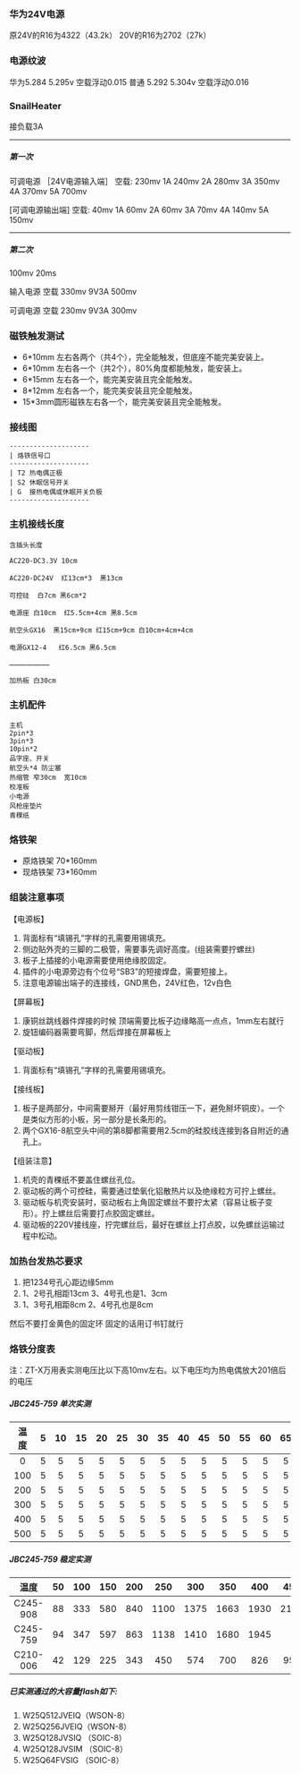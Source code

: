 ### 华为24V电源
原24V的R16为4322（43.2k）
20V的R16为2702（27k）

### 电源纹波
华为5.284  5.295v  空载浮动0.015
普通 5.292 5.304v  空载浮动0.016


### SnailHeater
接负载3A

---
##### 第一次
可调电源
［24V电源输入端］
空载: 230mv
1A 240mv
2A 280mv
3A 350mv
4A 370mv
5A 700mv

[可调电源输出端]
空载: 40mv
1A 60mv
2A 60mv
3A 70mv
4A 140mv
5A 150mv

---
##### 第二次
100mv  20ms

输入电源
空载 330mv
9V3A 500mv

可调电源
空载 230mv
9V3A  300mv


### 磁铁触发测试
* 6*10mm 左右各两个（共4个），完全能触发，但底座不能完美安装上。
* 6*10mm 左右各一个（共2个），80%角度都能触发，能安装上。
* 6*15mm 左右各一个，能完美安装且完全能触发。
* 8*12mm 左右各一个，能完美安装且完全能触发。
* 15*3mm圆形磁铁左右各一个，能完美安装且完全能触发。

### 接线图
```
--------------------
| 烙铁信号口      
--------------------
| T2 热电偶正极   
| S2 休眠信号开关      
| G  接热电偶或休眠开关负极
--------------------
```


### 主机接线长度
```
含插头长度

AC220-DC3.3V 10cm

AC220-DC24V  红13cm*3  黑13cm

可控硅  白7cm 黑6cm*2

电源座 白10cm  红5.5cm+4cm 黑8.5cm

航空头GX16  黑15cm+9cm 红15cm+9cm 白10cm+4cm+4cm

电源GX12-4   红6.5cm 黑6.5cm

…………………………

加热板 白30cm

```


### 主机配件
```
主机
2pin*3
3pin*3
10pin*2
品字座、开关
航空头*4 防尘塞
热缩管 窄30cm  宽10cm
校准板
小电源
风枪座垫片
青稞纸
```

### 烙铁架
* 原烙铁架 70*160mm
* 现烙铁架 73*160mm

### 组装注意事项
【电源板】
1. 背面标有“填锡孔”字样的孔需要用锡填充。
2. 侧边贴外壳的三脚的二极管，需要事先调好高度。(组装需要拧螺丝)
3. 板子上插接的小电源需要使用绝缘胶固定。
4. 插件的小电源旁边有个位号“SB3”的短接焊盘，需要短接上。
5. 注意电源输出端子的连接线，GND黑色，24V红色，12v白色

【屏幕板】
1. 康铜丝跳线器件焊接的时候 顶端需要比板子边缘略高一点点，1mm左右就行
2. 旋钮编码器需要弯脚，然后焊接在屏幕板上

【驱动板】
1. 背面标有“填锡孔”字样的孔需要用锡填充。

【接线板】
1. 板子是两部分，中间需要掰开（最好用剪线钳压一下，避免掰坏铜皮）。一个是类似方形的小板，另一部分是长条形的。
2. 两个GX16-8航空头中间的第8脚都需要用2.5cm的硅胶线连接到各自附近的通孔上。

【组装注意】
1. 机壳的青稞纸不要盖住螺丝孔位。
2. 驱动板的两个可控硅，需要通过垫氧化铝散热片以及绝缘粒方可拧上螺丝。
3. 驱动板与机壳安装时，驱动板右上角固定螺丝不要拧太紧（容易让板子变形）。拧上螺丝后需要打点胶固定螺丝。
4. 驱动板的220V接线座，拧完螺丝后，最好在螺丝上打点胶，以免螺丝运输过程中松动。


### 加热台发热芯要求
1. 把1234号孔心距边缘5mm
2. 1、2号孔相距13cm  3、4号孔也是1、3cm
3. 1、3号孔相距8cm  2、4号孔也是8cm

然后不要打金黄色的固定环  固定的话用订书钉就行



### 烙铁分度表
注：ZT-X万用表实测电压比以下高10mv左右。以下电压均为热电偶放大201倍后的电压
##### JBC245-759 单次实测
温度 | 5 | 10 | 15 | 20 | 25 | 30 | 35 | 40 | 45 | 50 | 55 | 60 | 65 | 70 | 75 | 80 | 85 | 90 | 95 | 100
:-: | :-: | :-: | :-: | :-: | :-: | :-: | :-: | :-: | :-: | :-: | :-: | :-: | :-: | :-: | :-: | :-: | :-: | :-: | :-: | :-:
0 | 5 | 5 | 5 | 5 | 5 | 5 | 5 | 5 | 5 | 5 | 5 | 5 | 5 | 5 | 5 | 5 | 5 | 5 | 5 | 5
100 | 5 | 5 | 5 | 5 | 5 | 5 | 5 | 5 | 5 | 5 | 5 | 5 | 5 | 5 | 5 | 5 | 5 | 5 | 5 | 5
200 | 5 | 5 | 5 | 5 | 5 | 5 | 5 | 5 | 5 | 5 | 5 | 5 | 5 | 5 | 5 | 5 | 5 | 5 | 5 | 5
300 | 5 | 5 | 5 | 5 | 5 | 5 | 5 | 5 | 5 | 5 | 5 | 5 | 5 | 5 | 5 | 5 | 5 | 5 | 5 | 5
400 | 5 | 5 | 5 | 5 | 5 | 5 | 5 | 5 | 5 | 5 | 5 | 5 | 5 | 5 | 5 | 5 | 5 | 5 | 5 | 5
500 | 5 | 5 | 5 | 5 | 5 | 5 | 5 | 5 | 5 | 5 | 5 | 5 | 5 | 5 | 5 | 5 | 5 | 5 | 5 | 5


##### JBC245-759 稳定实测
温度 | 50 | 100 | 150 | 200 | 250 | 300 | 350 | 400 | 450
:-: | :-: | :-: | :-: | :-: | :-: | :-: | :-: | :-: | :-: 
C245-908 | 88 | 333 | 580 | 840 | 1100 | 1375 | 1663 | 1930 | 2160
C245-759 | 94 | 347 | 597 | 863 | 1138 | 1410 | 1680 | 1945 | 
C210-006 | 42 | 129 | 225 | 343 | 450 | 574 | 700 | 826 | 959

##### 已实测通过的大容量flash如下:
1. W25Q512JVEIQ（WSON-8）
2. W25Q256JVEIQ（WSON-8）
3. W25Q128JVSIQ （SOIC-8）
4. W25Q128JVSIM （SOIC-8）
5. W25Q64FVSIG （SOIC-8）
